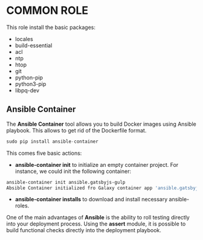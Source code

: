# COMMON ROLE

This role install the basic packages:

* locales
* build-essential
* acl
* ntp
* htop
* git
* python-pip
* python3-pip
* libpq-dev

## Ansible Container

The **Ansible Container** tool allows you to build Docker images using Ansible playbook. This allows to get rid of the Dockerfile format.

```python
sudo pip install ansible-container
```

This comes five basic actions:

* **ansible-container init** to initialize an empty container project. For instance, we could init the following container:

```bash
ansible-container init ansible.gatsbyjs-gulp
Absible Container initialized fro Galaxy container app 'ansible.gatsbyjs-gulp'
```

* **ansible-container installs** to download and install necessary ansible-roles.

One of the main advantages of **Ansible** is the ability to roll testing directly into your deployment process. Using the **assert** module, it is possible to build functional checks directly into the deployment playbook.
